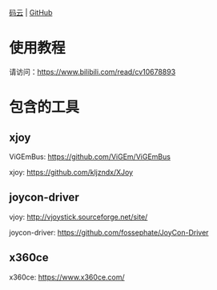 [码云](https://gitee.com/kljzndx/joycon-tools-package) | [GitHub](https://github.com/kljzndx/joycon-tools-package)

# 使用教程

请访问：https://www.bilibili.com/read/cv10678893

# 包含的工具

## xjoy

ViGEmBus: https://github.com/ViGEm/ViGEmBus

xjoy: https://github.com/kljzndx/XJoy

## joycon-driver

vjoy: http://vjoystick.sourceforge.net/site/

joycon-driver: https://github.com/fossephate/JoyCon-Driver

## x360ce

x360ce: https://www.x360ce.com/